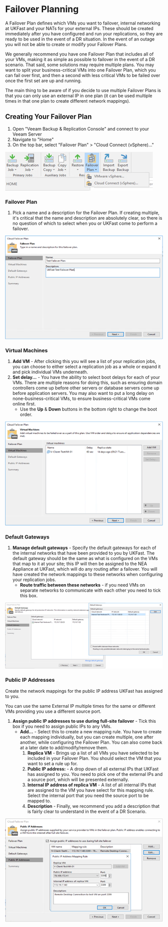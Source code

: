 # Failover Planning

A Failover Plan defines which VMs you want to failover, internal networking at UKFast and your NATs for your external IPs. These should be created immediately after you have configured and run your replications, so they are ready to be used in the event of a DR situation. In the event of an outage you will not be able to create or modify your Failover Plans.

We generally recommend you have one Failover Plan that includes all of your VMs, making it as simple as possible to failover in the event of a DR scenario. That said, some solutions may require multiple plans. You may want to split your business-critical VMs into one Failover Plan, which you can fail over first, and then a second with less critical VMs to  be failed over once the first set are up and running. 

The main thing to be aware of if you decide to use multiple Failover Plans is that you can only use an external IP in one plan (it can be used multiple times in that one plan to create different network mappings).


## Creating Your Failover Plan
1. Open "Veeam Backup & Replication Console" and connect to your Veeam Server
2. Navigate to "Home"
3. On the top bar, select "Failover Plan" > "Cloud Connect (vSphere)..."

![Create Veeam Failover Plan](files/createfailoverplan/createfailoverplan.png)

### Failover Plan
1. Pick a name and a description for the Failover Plan. If creating multiple, it's critical that the name and description are absolutely clear, so there is no question of which to select when you or UKFast come to perform a failover.

![Create Veeam Failover Plan - Failover Plan](files/createfailoverplan/createfailoverplan_failoverplan.png)

### Virtual Machines

1. **Add VM** - After clicking this you will see a list of your replication jobs, you can choose to either select a replication job as a whole or expand it and pick individual VMs underneath.
2. **Set delay...** - You have the ability to select boot delays for each of your VMs. There are multiple reasons for doing this, such as ensuring domain controllers come up before other servers or database servers come up before application servers. You may also want to put a long delay on none-business-critical VMs, to ensure business-critical VMs come online first.
    * Use the **Up** & **Down** buttons in the bottom right to change the boot order.

![Create Veeam Failover Plan - Virtual Machines](files/createfailoverplan/createfailoverplan_virtualmachines.png)

### Default Gateways

1. **Manage default gateways** - Specify the default gateways for each of the internal networks that have been provided to you by UKFast. The default gateway should be the same as what is configured on the VMs that map to it at your site; this IP will then be assigned to the NEA Appliance at UKFast, which will do any routing after a failover. You will have created the network mappings to these networks when configuring your replication jobs.
    * **Route traffic between these networks** - if you need VMs on separate networks to communicate with each other you need to tick this box.


![Create Veeam Failover Plan - Default Gateways](files/createfailoverplan/createfailoverplan_defaultgateways.png)

### Public IP Addresses

Create the network mappings for the public IP address UKFast has assigned to you. 

You can use the same External IP multiple times for the same or different VMs providing you use a different source port. 
 

1. **Assign public IP addresses to use during full-site failover** - Tick this box if you need to assign public IPs to any VMs.
    * **Add...** - Select this to create a new mapping rule. You have to create each mapping individually, but you can create multiple, one after another, while configuring the Failover Plan. You can also come back at a later date to add/modify/remove them.
        1. **Replica VM** - Brings up a list of all VMs you have selected to be included in your Failover Plan. You should select the VM that you want to set a rule up for.
        2. **Public IP address:** - A drop down of all external IPs that UKFast has assigned to you. You need to pick one of the external IPs and a source port, which will be presented externally.
        3. **Internal IP address of replica VM** - A list of all internal IPs that are assigned to the VM you have select for this mapping rule. Select the internal port that you need the source port to be mapped to.
        4. **Description** - Finally, we recommend you add a description that is fairly clear to understand in the event of a DR Scenario.

![Create Veeam Failover Plan - Public IP Addresses](files/createfailoverplan/createfailoverplan_publicipaddresses.png)

